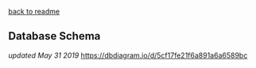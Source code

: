 [back to readme](README.md)
## Database Schema 

*updated May 31 2019*
https://dbdiagram.io/d/5cf17fe21f6a891a6a6589bc
